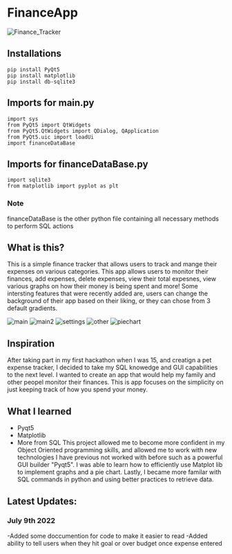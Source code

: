 # FinanceApp
![Finance_Tracker](https://user-images.githubusercontent.com/59937191/170799233-576fdaf2-6603-4fd1-8966-4b18cb556368.png)


## Installations
````
pip install PyQt5
pip install matplotlib 
pip install db-sqlite3
```` 

## Imports for main.py
````
import sys
from PyQt5 import QtWidgets
from PyQt5.QtWidgets import QDialog, QApplication
from PyQt5.uic import loadUi
import financeDataBase
````

## Imports for financeDataBase.py
````
import sqlite3
from matplotlib import pyplot as plt
````

### Note
financeDataBase is the other python file containing all necessary methods to perform SQL actions 

##  What is this? 
This is a simple finance tracker that allows users to track and mange their expenses on various categories. This app allows users to monitor their finances, add expenses, delete expenses, view their total expesnes, view various graphs on how their money is being spent and more! Some intersting features that were recently added are, users can change the background of their app based on their liking, or they can chose from 3 default gradients. 

![main](https://user-images.githubusercontent.com/59937191/170799097-222e8b83-f73c-4e41-b2bd-a520af125cb4.png)
![main2](https://user-images.githubusercontent.com/59937191/170799105-27d18519-69a4-4abb-ac4c-18d4446b27ce.png)
![settings](https://user-images.githubusercontent.com/59937191/170799166-4a884a29-2587-4d24-a704-1e04c4f9cbb9.png)
![other](https://user-images.githubusercontent.com/59937191/170799111-04ff05df-2af9-4df1-aec7-67b675b66bbe.png)
![piechart](https://user-images.githubusercontent.com/59937191/170799112-7f760048-b9a3-417e-8268-8b46f3cd6f91.png)

## Inspiration 
After taking part in my first hackathon when I was 15, and creatign a pet expense tracker, I decided to take my SQL knowedge and GUI capabilities to the next level. I wanted to create an app that would help my family and other peopel monitor their finances. This is app focuses on the simplicity on just keeping track of how you spend your money. 

## What I learned 
- Pyqt5
- Matplotlib 
- More from SQL
This project allowed me to become more confident in my Object Oriented programming skills, and allowed me to work with new technologies I have previous not worked with before such as a powerful GUI builder "Pyqt5". I was able to learn how to efficiently use Matplot lib to implement graphs and a pie chart. Lastly, I became more familar with SQL commands in python and using better practices to retrieve data. 


## Latest Updates:
### July 9th 2022
-Added some doccumention for code to make it easier to read
-Added ability to tell users when they hit goal or over budget once expense entered

